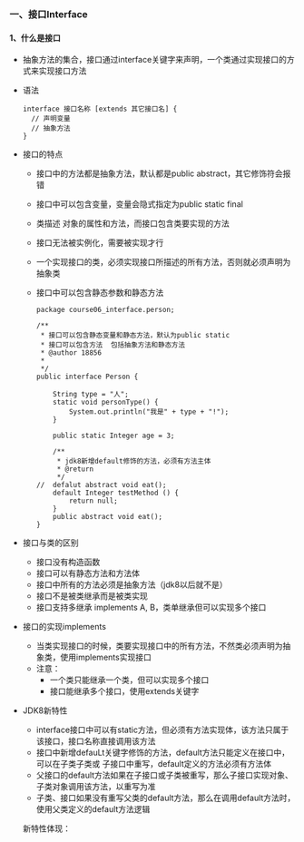 ### 一、接口Interface

#### 1、什么是接口

- 抽象方法的集合，接口通过interface关键字来声明，一个类通过实现接口的方式来实现接口方法

- 语法

  ```
  interface 接口名称 [extends 其它接口名] {
  	// 声明变量
  	// 抽象方法
  }
  ```

- 接口的特点

  - 接口中的方法都是抽象方法，默认都是public abstract，其它修饰符会报错

  - 接口中可以包含变量，变量会隐式指定为public static final

  - 类描述 对象的属性和方法，而接口包含类要实现的方法

  - 接口无法被实例化，需要被实现才行

  - 一个实现接口的类，必须实现接口所描述的所有方法，否则就必须声明为抽象类

  - 接口中可以包含静态参数和静态方法

    ```
    package course06_interface.person;
    
    /**
     * 接口可以包含静态变量和静态方法，默认为public static
     * 接口可以包含方法  包括抽象方法和静态方法
     * @author 18856
     *
     */
    public interface Person {
    	
    	String type = "人";
    	static void personType() {
    		System.out.println("我是" + type + "!");
    	}
    	
    	public static Integer age = 3;
    
    	/**
    	 * jdk8新增default修饰的方法，必须有方法主体
    	 * @return
    	 */
    //	defalut abstract void eat();
    	default Integer testMethod () {
    		return null;
    	}
    	public abstract void eat();	
    }
    
    ```

- 接口与类的区别

  - 接口没有构造函数
  - 接口可以有静态方法和方法体
  - 接口中所有的方法必须是抽象方法（jdk8以后就不是）
  - 接口不是被类继承而是被类实现
  - 接口支持多继承 implements A, B，类单继承但可以实现多个接口

- 接口的实现implements
  - 当类实现接口的时候，类要实现接口中的所有方法，不然类必须声明为抽象类，使用implements实现接口
  - 注意：
    - 一个类只能继承一个类，但可以实现多个接口
    - 接口能继承多个接口，使用extends关键字

- JDK8新特性
  - interface接口中可以有static方法，但必须有方法实现体，该方法只属于该接口，接口名称直接调用该方法
  - 接口中新增defauLt关键字修饰的方法，default方法只能定义在接口中，可以在子类子类或 子接口中重写，default定义的方法必须有方法体
  - 父接口的default方法如果在子接口或子类被重写，那么子接口实现对象、子类对象调用该方法，以重写为准
  - 子类、接口如果没有重写父类的default方法，那么在调用default方法时，使用父类定义的default方法逻辑
  
  新特性体现：